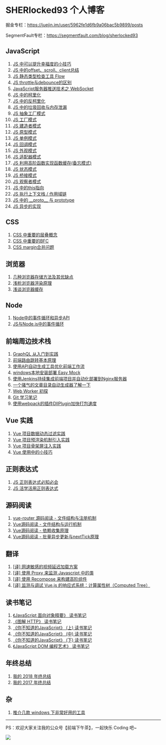 # SHERlocked93 个人博客

掘金专栏：https://juejin.im/user/5962fe1d6fb9a06bac5b9899/posts

SegmentFault专栏：https://segmentfault.com/blog/sherlocked93

## JavaScript
1. [JS 中可以提升幸福度的小技巧](https://juejin.im/post/5b51e5d3f265da0f4861143c)
2. [JS 中的offset、scroll、client总结](https://segmentfault.com/a/1190000015961743)
3. [JS 静态类型检查工具 Flow](https://segmentfault.com/a/1190000014367450)
4. [JS throttle与debounce的区别](https://segmentfault.com/a/1190000014292298)
5. [JavaScript服务器推送技术之 WebSocket](https://segmentfault.com/a/1190000013131251)
6. [JS 中的柯里化](https://segmentfault.com/a/1190000012769779)
7. [JS 中的反柯里化](https://segmentfault.com/a/1190000012912503)
8. [JS 中的垃圾回收与内存泄漏](https://segmentfault.com/a/1190000012738358)
9. [JS 抽象工厂模式](https://segmentfault.com/a/1190000012422055)
10. [JS 工厂模式](https://segmentfault.com/a/1190000012422198)
11. [JS 建造者模式](https://segmentfault.com/a/1190000012426841)
12. [JS 原型模式](https://segmentfault.com/a/1190000012427846)
13. [JS 单例模式](https://segmentfault.com/a/1190000012430741)
14. [JS 回调模式](https://segmentfault.com/a/1190000012430840)
15. [JS 外观模式](https://segmentfault.com/a/1190000012431621)
16. [JS 适配器模式](https://segmentfault.com/a/1190000012436538)
17. [JS 利用高阶函数实现函数缓存\(备忘模式\)](https://segmentfault.com/a/1190000012505900)
18. [JS 状态模式](https://segmentfault.com/a/1190000012506631)
19. [JS 桥接模式](https://segmentfault.com/a/1190000012547750)
20. [JS 观察者模式](https://segmentfault.com/a/1190000012547812)
21. [JS 中的this指向](https://segmentfault.com/a/1190000012362141)
22. [JS 执行上下文栈 / 作用域链](https://segmentfault.com/a/1190000012362182)
23. [JS 中的 \_\_proto\_\_ 与 prototype](https://segmentfault.com/a/1190000012362383)
24. [JS 异步的实现](https://segmentfault.com/a/1190000012362556)

## CSS
1. [CSS 中重要的层叠概念](https://juejin.im/post/5ba4efe36fb9a05cf52ac192)
2. [CSS 中重要的BFC](https://juejin.im/post/5b51ee276fb9a04f86062cea)
3. [CSS margin合并问题](https://segmentfault.com/a/1190000013735912)

## 浏览器
1. [几种浏览器存储方法及其优缺点](https://segmentfault.com/a/1190000013896386)
2. [浅析浏览器渲染原理](https://segmentfault.com/a/1190000012960187)
3. [浅谈浏览器缓存](https://segmentfault.com/a/1190000012573337)


## Node
1. [Node中的事件循环和异步API](https://segmentfault.com/a/1190000012648569)
2. [JS与Node\.js中的事件循环](https://segmentfault.com/a/1190000012362096)

## 前端周边技术栈
1. [GraphQL 从入门到实践](https://juejin.im/post/5c87b1776fb9a049ac7a0247)
2. [前端路由跳转基本原理](https://juejin.im/post/5c52da9ee51d45221f242804)
3. [使用API自动生成工具优化前端工作流](https://juejin.im/post/5bf6b4806fb9a049ae07884a)
4. [windows本地安装部署 Easy Mock](https://juejin.im/post/5b9b6f79e51d450e6e039766)
5. [使用Jenkins持续集成前端项目并自动化部署到Nginx服务器](https://juejin.im/post/5b9769e5e51d450e531c548e)
6. [一个骚气的文章目录自动生成器了解一下](https://juejin.im/post/5b6c29dde51d4518f5445c03)
7. [Web Worker 初探](https://juejin.im/post/5b4af72ae51d45198d4b1388)
8. [Git 学习笔记](https://segmentfault.com/a/1190000016665840)
9. [使用webpack的插件DllPlugin加快打包速度](https://segmentfault.com/a/1190000012925212)

## Vue 实践
1. [Vue 项目数据动态过滤实践](https://juejin.im/post/5b9394fff265da0af406ed53)
2. [Vue 项目预渲染机制引入实践](https://juejin.im/post/5b8ba25751882542f25a6cc8)
3. [Vue 项目骨架屏注入实践](https://juejin.im/post/5b79a2786fb9a01a18267362)
4. [Vue 使用中的小技巧](https://juejin.im/post/5ae02f39518825672f198ac2)


## 正则表达式
1. [JS 正则表达式必知必会](https://juejin.im/post/5b61b0f86fb9a04fd343af8f)
2. [JS 活学活用正则表达式](https://segmentfault.com/a/1190000013276177)

## 源码阅读
1. [vue\-router 源码阅读 \- 文件结构与注册机制](https://juejin.im/post/5c7160d46fb9a049d236ae79)
2. [Vue源码阅读 \- 文件结构与运行机制](https://juejin.im/post/5b38830de51d455888216675)
3. [Vue源码阅读 \- 依赖收集原理](https://juejin.im/post/5b40c8495188251af3632dfa)
4. [Vue源码阅读 \- 批量异步更新与nextTick原理](https://juejin.im/post/5b50760f5188251ad06b61be)


## 翻译
1. [\[译\] 网速敏感的视频延迟加载方案](https://juejin.im/post/5c7b84356fb9a049ab0e5630)
2. [\[译\] 使用 Proxy 来监测 Javascript 中的类](https://juejin.im/post/5c484b76e51d45522b4f5f7d)
3. [\[译\] 使用 Recompose 来构建高阶组件](https://juejin.im/post/5c484a43e51d452ec621b6a9)
4. [\[译\] 监测与调试 Vue\.js 的响应式系统：计算属性树（Computed Tree）](https://juejin.im/post/5c9ca62e5188251d80672b0d)



## 读书笔记
1. [《JavaScript 面向对象精要》 读书笔记](https://juejin.im/post/5c94452ae51d45341b068369)
2. [《图解 HTTP》 读书笔记](https://juejin.im/post/5c938812e51d4539fc2d61a5)
3. [《你不知道的JavaScript》 \(上\) 读书笔记](https://juejin.im/post/5c3473215188252593123478)
4. [《你不知道的JavaScript》 \(中\) 读书笔记](https://juejin.im/post/5c31b9816fb9a049b78084e8)
5. [《你不知道的JavaScript》 \(下\) 读书笔记](https://segmentfault.com/a/1190000017812997)
6. [《JavaScript DOM 编程艺术》 读书笔记](https://segmentfault.com/a/1190000011051108)


## 年终总结
1. [我的 2018 年终总结](https://juejin.im/post/5c49a9326fb9a049e063b284)
2. [我的 2017 年终总结](https://segmentfault.com/a/1190000013289875)


## 杂
1. [推介几款 windows 下非常好用的工具](https://juejin.im/post/5c2eca54f265da61171cdc48)


---

PS：欢迎大家关注我的公众号【前端下午茶】，一起快乐 Coding 吧~

![](https://user-gold-cdn.xitu.io/2019/3/26/169b8df9c9827baf?w=536&h=154&f=png&s=43808)
